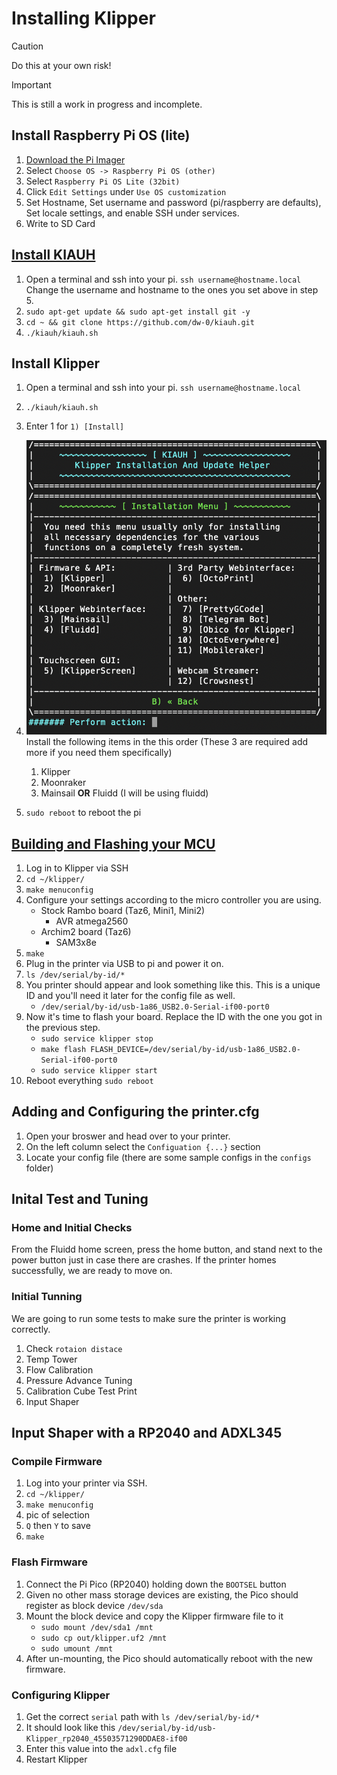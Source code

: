 # Installing Klipper

> [!CAUTION]
> Do this at your own risk!

> [!IMPORTANT]
> This is still a work in progress and incomplete. 

## Install Raspberry Pi OS (lite)

1. [Download the Pi Imager](https://www.raspberrypi.com/software/)
1. Select `Choose OS -> Raspberry Pi OS (other)`
1. Select `Raspberry Pi OS Lite (32bit)`
1. Click `Edit Settings` under `Use OS customization`
1. Set Hostname, Set username and password (pi/raspberry are defaults), Set locale settings, and enable SSH under services.
1. Write to SD Card

## [Install KIAUH](https://github.com/dw-0/kiauh)

1. Open a terminal and ssh into your pi. `ssh username@hostname.local` Change the username and hostname to the ones you set above in step 5. 
1. `sudo apt-get update && sudo apt-get install git -y`
1. `cd ~ && git clone https://github.com/dw-0/kiauh.git`
1. `./kiauh/kiauh.sh`

## Install Klipper

1. Open a terminal and ssh into your pi. `ssh username@hostname.local`
1. `./kiauh/kiauh.sh`
1. Enter 1 for `1) [Install]`
1. ![KIAUH Install Screen](images/KIAUH-screen.png)
   Install the following items in the this order (These 3 are required add more if you need them specifically)
   1. Klipper
   1. Moonraker
   1. Mainsail **OR** Fluidd (I will be using fluidd)

1. `sudo reboot` to reboot the pi

## [Building and Flashing your MCU](https://www.klipper3d.org/Installation.html#building-and-flashing-the-micro-controller)

1. Log in to Klipper via SSH
1. `cd ~/klipper/`
1. `make menuconfig`
1. Configure your settings according to the micro controller you are using.
   - Stock Rambo board (Taz6, Mini1, Mini2)
      - AVR atmega2560
   - Archim2 board (Taz6)
      - SAM3x8e
1. `make`
1. Plug in the printer via USB to pi and power it on.
1. `ls /dev/serial/by-id/*`
1. You printer should appear and look something like this. This is a unique ID and you'll need it later for the config file as well.
   - `/dev/serial/by-id/usb-1a86_USB2.0-Serial-if00-port0`
1. Now it's time to flash your board. Replace the ID with the one you got in the previous step.
   - `sudo service klipper stop`
   - `make flash FLASH_DEVICE=/dev/serial/by-id/usb-1a86_USB2.0-Serial-if00-port0`
   - `sudo service klipper start`
1. Reboot everything `sudo reboot`

## Adding and Configuring the printer.cfg

1. Open your broswer and head over to your printer.
1. On the left column select the `Configuation {...}` section
1. Locate your config file (there are some sample configs in the `configs` folder)

## Inital Test and Tuning

### Home and Initial Checks

From the Fluidd home screen, press the home button, and stand next to the power button just in case there are crashes. If the printer homes successfully, we are ready to move on.

### Initial Tunning

We are going to run some tests to make sure the printer is working correctly.

1. Check `rotaion distace`
1. Temp Tower
1. Flow Calibration
1. Pressure Advance Tuning
1. Calibration Cube Test Print
1. Input Shaper

## Input Shaper with a RP2040 and ADXL345

### Compile Firmware

1. Log into your printer via SSH.
1. `cd ~/klipper/`
1. `make menuconfig`
1. pic of selection
1. `Q` then `Y` to save
1. `make`

### Flash Firmware

1. Connect the Pi Pico (RP2040) holding down the `BOOTSEL` button
1. Given no other mass storage devices are existing, the Pico should register as block device `/dev/sda`
1. Mount the block device and copy the Klipper firmware file to it
	- `sudo mount /dev/sda1 /mnt`
	- `sudo cp out/klipper.uf2 /mnt`
	- `sudo umount /mnt`
1. After un-mounting, the Pico should automatically reboot with the new firmware.

### Configuring Klipper

1. Get the correct `serial` path with `ls /dev/serial/by-id/*`
1. It should look like this `/dev/serial/by-id/usb-Klipper_rp2040_45503571290DDAE8-if00`
1. Enter this value into the `adxl.cfg` file
1. Restart Klipper